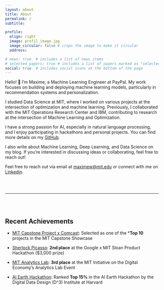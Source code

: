 ```yaml
---
layout: about
title: About
permalink: /
subtitle: 

profile:
  align: right
  image: profil_image.jpg
  image_circular: false # crops the image to make it circular
  address:

# news: true  # includes a list of news items
# selected_papers: true # includes a list of papers marked as "selected={true}"
social: true  # includes social icons at the bottom of the page
---
```


Hello! :wave: I’m Maxime, a Machine Learning Engineer at PayPal. My work focuses on building and deploying machine learning models, particularly in recommendation systems and personalization.

I studied Data Science at MIT, where I worked on various projects at the intersection of optimization and machine learning. Previously, I collaborated with the MIT Operations Research Center and IBM, contributing to research at the intersection of Machine Learning and Optimization.

I have a strong passion for AI, especially in natural language processing, and I enjoy participating in hackathons and personal projects. You can find more details on my [GitHub](https://github.com/maxime7770).

I also write about Machine Learning, Deep Learning, and Data Science on my blog. If you’re interested in discussing ideas or collaborating, feel free to reach out!

Feel free to reach out via email at [maximew@mit.edu](mailto:) or connect with me on [Linkedin](https://www.linkedin.com/in/maxime-wolf/).


<br />
<br />

---

<br />
<br />

<!-- ![Alt text for the GIF](assets/img/giphy.gif) -->
<!-- <img src="assets/img/giphy.gif" width="100" alt="Example GIF"> -->

<!-- <table>
  <tr>
    <td><img src="assets/img/giphy.gif" alt="First GIF" style="width: 100px;"></td>
    <td style="font-size: 30px; font-weight: bold;">Recent Achievements</td>
    <td><img src="assets/img/giphy.gif" alt="Second GIF" style="width: 100px;"></td>
  </tr>
</table> -->

## Recent Achievements

- [MIT Capstone Project x Comcast](https://www.maximewolf.com/projects/MIT_Capstone_Project/): Selected as one of the ***Top 10** projects in the MIT Capstone Showcase
- [Sherlock Picasso](https://github.com/maxime7770/Sherlock-Picasso): **2nd place** at the Google x MIT Sloan Product Hackathon ($3,000 prize)
- [MIT Analytics Lab](https://maxime7770.github.io/projects/AI_Powered_Email_Assistant_for_CMA-CGM/): **3rd place** at the MIT Initiative on the Digital Economy’s Analytics Lab Event

- [AI Earth Hackathon](https://github.com/maxime7770/AI-Earth-Hackathon): Ranked **Top 15%** in the AI Earth Hackathon by the Digital Data Design (D^3) Institute at Harvard

<br />
<br />
